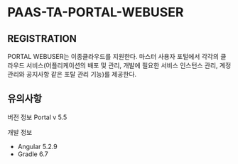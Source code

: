 # PAAS-TA-PORTAL-WEBUSER

## REGISTRATION
PORTAL WEBUSER는 이종클라우드를 지원한다. 마스터 사용자 포털에서 각각의 클라우드 서비스(어플리케이션의 배포 및 관리, 개발에 필요한 서비스 인스턴스 관리, 계정관리와 공지사항 같은 포탈 관리 기능)를 제공한다.

## 유의사항
버전 정보
Portal v 5.5

개발 정보
- Angular 5.2.9
- Gradle 6.7



